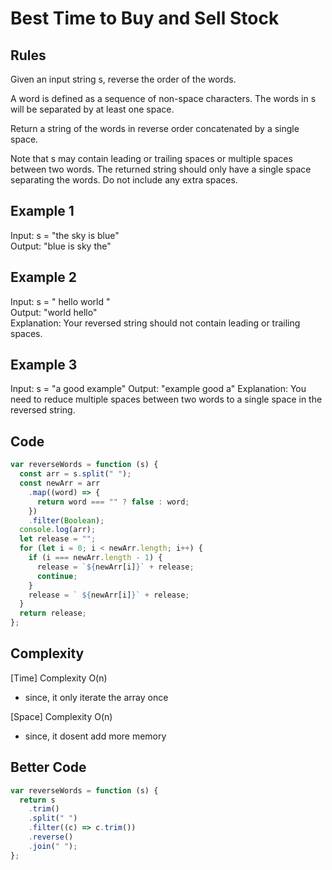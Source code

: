 # Best Time to Buy and Sell Stock

## Rules

Given an input string s, reverse the order of the words.

A word is defined as a sequence of non-space characters. The words in s will be separated by at least one space.

Return a string of the words in reverse order concatenated by a single space.

Note that s may contain leading or trailing spaces or multiple spaces between two words. The returned string should only have a single space separating the words. Do not include any extra spaces.

## Example 1

Input: s = "the sky is blue"<br>
Output: "blue is sky the"<br>

## Example 2

Input: s = " hello world "<br>
Output: "world hello"<br>
Explanation: Your reversed string should not contain leading or trailing spaces.<br>

## Example 3

Input: s = "a good example"
Output: "example good a"
Explanation: You need to reduce multiple spaces between two words to a single space in the reversed string.

## Code

```javascript
var reverseWords = function (s) {
  const arr = s.split(" ");
  const newArr = arr
    .map((word) => {
      return word === "" ? false : word;
    })
    .filter(Boolean);
  console.log(arr);
  let release = "";
  for (let i = 0; i < newArr.length; i++) {
    if (i === newArr.length - 1) {
      release = `${newArr[i]}` + release;
      continue;
    }
    release = ` ${newArr[i]}` + release;
  }
  return release;
};
```

## Complexity

[Time] Complexity O(n)

- since, it only iterate the array once

[Space] Complexity O(n)

- since, it dosent add more memory

## Better Code

```javascript
var reverseWords = function (s) {
  return s
    .trim()
    .split(" ")
    .filter((c) => c.trim())
    .reverse()
    .join(" ");
};
```
